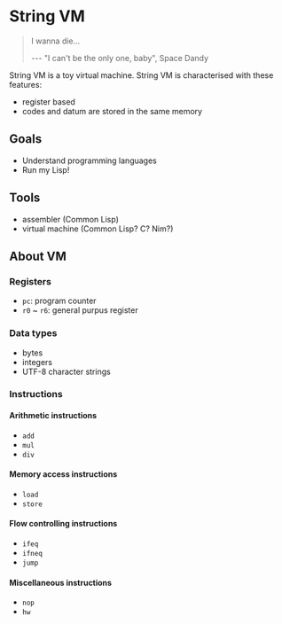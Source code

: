 # String VM

> I wanna die...
> 
> --- "I can't be the only one, baby", Space Dandy

String VM is a toy virtual machine. String VM is characterised with these features:

- register based
- codes and datum are stored in the same memory


## Goals

- Understand programming languages
- Run my Lisp!


## Tools

- assembler (Common Lisp)
- virtual machine (Common Lisp? C? Nim?)


## About VM

### Registers

- `pc`: program counter
- `r0` ~ `r6`: general purpus register

### Data types

- bytes
- integers
- UTF-8 character strings

### Instructions

#### Arithmetic instructions

- `add`
- `mul`
- `div`

#### Memory access instructions

- `load`
- `store`

#### Flow controlling instructions

- `ifeq`
- `ifneq`
- `jump`

#### Miscellaneous instructions

- `nop`
- `hw`
